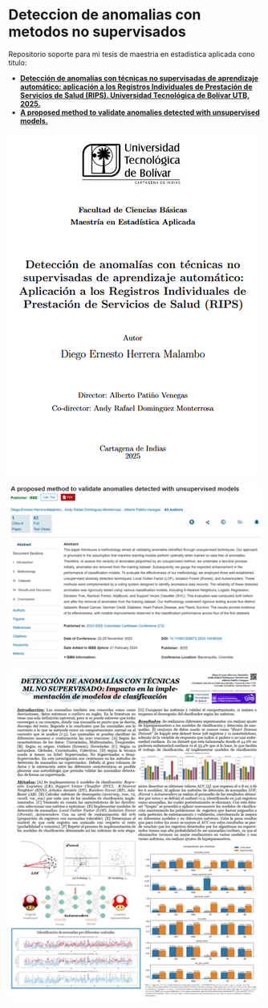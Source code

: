 # Deteccion de anomalias con metodos no supervisados

Repositorio soporte para mi tesis de maestria en estadistica aplicada cono titulo:
* **[Detección de anomalías con técnicas no supervisadas de aprendizaje automático: aplicación a los Registros Individuales de Prestación de Servicios de Salud (RIPS). Universidad Tecnológica de Bolívar UTB, 2025.](https://primo.utb.edu.co/permalink/57UTB_INST/cbdp3c/alma99694431305731)**
* **[A proposed method to validate anomalies detected with unsupervised models.](https://ieeexplore.ieee.org/document/10436300)**



![Portada Tesis](./gfx/portada.PNG "Portada Tesis")

![Articulo](./gfx/ArticleSS.PNG "Articulo")

![Poster](./gfx/Poster.png "Poster")




